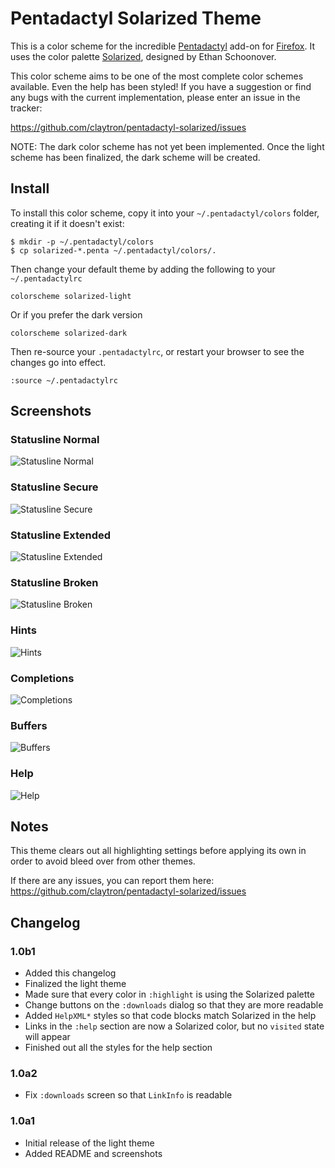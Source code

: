 # Pentadactyl Solarized Theme

This is a color scheme for the incredible [Pentadactyl][penta] add-on
for [Firefox][ff]. It uses the color palette [Solarized][solar],
designed by Ethan Schoonover.

This color scheme aims to be one of the most complete color schemes
available. Even the help has been styled! If you have a suggestion or
find any bugs with the current implementation, please enter an issue in
the tracker:

https://github.com/claytron/pentadactyl-solarized/issues

NOTE: The dark color scheme has not yet been implemented. Once the light
scheme has been finalized, the dark scheme will be created.

## Install

To install this color scheme, copy it into your `~/.pentadactyl/colors`
folder, creating it if it doesn't exist:

    $ mkdir -p ~/.pentadactyl/colors
    $ cp solarized-*.penta ~/.pentadactyl/colors/.

Then change your default theme by adding the following to your
`~/.pentadactylrc`

    colorscheme solarized-light

Or if you prefer the dark version

    colorscheme solarized-dark

Then re-source your `.pentadactylrc`, or restart your browser to see the
changes go into effect.

    :source ~/.pentadactylrc

## Screenshots

### Statusline Normal

![Statusline Normal](http://i.imgur.com/4ZSVe.png)

### Statusline Secure

![Statusline Secure](http://i.imgur.com/popfu.png)

### Statusline Extended

![Statusline Extended](http://i.imgur.com/jlk4K.png)

### Statusline Broken

![Statusline Broken](http://i.imgur.com/2pDAE.png)

### Hints

![Hints](http://i.imgur.com/XSRyG.png)

### Completions

![Completions](http://i.imgur.com/bnp85.png)

### Buffers

![Buffers](http://i.imgur.com/9yKSl.png)

### Help

![Help](http://i.imgur.com/G3g5n.png)

## Notes

This theme clears out all highlighting settings before applying its own
in order to avoid bleed over from other themes.

If there are any issues, you can report them here:
https://github.com/claytron/pentadactyl-solarized/issues

## Changelog

### 1.0b1

- Added this changelog
- Finalized the light theme
- Made sure that every color in `:highlight` is using the Solarized
  palette
- Change buttons on the `:downloads` dialog so that they are more
  readable
- Added `HelpXML*` styles so that code blocks match Solarized in the
  help
- Links in the `:help` section are now a Solarized color, but no
  `visited` state will appear
- Finished out all the styles for the help section

### 1.0a2

- Fix `:downloads` screen so that `LinkInfo` is readable

### 1.0a1

- Initial release of the light theme
- Added README and screenshots


[ff]: https://www.mozilla.org/en-US/firefox/fx/
[penta]: http://5digits.org/pentadactyl/
[solar]: http://ethanschoonover.com/solarized
